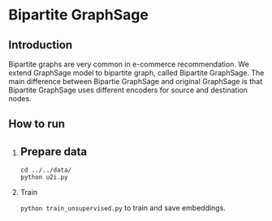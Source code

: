 # Bipartite GraphSage
## Introduction
Bipartite graphs are very common in e-commerce recommendation.
We extend GraphSage model to bipartite graph, called Bipartite GraphSage.
The main difference between Bipartie GraphSage and original GraphSage is
that Bipartite GraphSage uses different encoders for source and destination nodes.

## How to run
1. Prepare data
    - 
    ```shell script
    cd ../../data/
    python u2i.py
    ```

2. Train
    
    `python train_unsupervised.py` to train and save embeddings.
